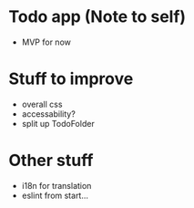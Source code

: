 # Todo app (Note to self)
- MVP for now

# Stuff to improve
- overall css
- accessability?
- split up TodoFolder

# Other stuff
- i18n for translation
- eslint from start...